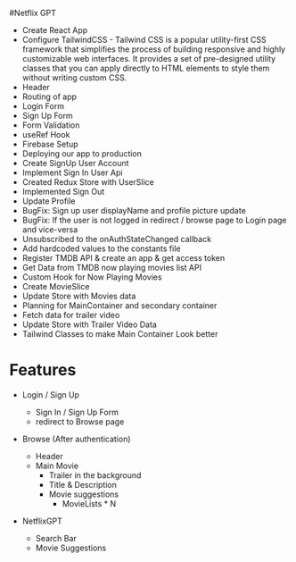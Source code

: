 #Netflix GPT

- Create React App
- Configure TailwindCSS - Tailwind CSS is a popular utility-first CSS framework that simplifies the process of building responsive and highly customizable web interfaces. It provides a set of pre-designed utility classes that you can apply directly to HTML elements to style them without writing custom CSS. 
- Header
- Routing of app
- Login Form 
- Sign Up Form
- Form Validation 
- useRef Hook
- Firebase Setup 
- Deploying our app to production
- Create SignUp User Account 
- Implement Sign In User Api 
- Created Redux Store with UserSlice
- Implemented Sign Out 
- Update Profile
- BugFix: Sign up user displayName and profile picture update 
- BugFix: If the user is not logged in redirect / browse page to Login page and vice-versa 
- Unsubscribed to the onAuthStateChanged callback
- Add hardcoded values to the constants file
- Register TMDB API & create an app & get access token 
- Get Data from TMDB now playing movies list API
- Custom Hook for Now Playing Movies 
- Create MovieSlice
- Update Store with Movies data 
- Planning for MainContainer and secondary container 
- Fetch data for trailer video 
- Update Store with Trailer Video Data 
- Tailwind Classes to make Main Container Look better 

# Features 
- Login / Sign Up 
    - Sign In / Sign Up Form 
    - redirect to Browse page 

- Browse (After authentication)
    - Header
    - Main Movie 
        - Trailer in the background 
        - Title & Description 
        - Movie suggestions 
            - MovieLists * N 

- NetflixGPT 
    - Search Bar 
    - Movie Suggestions 

